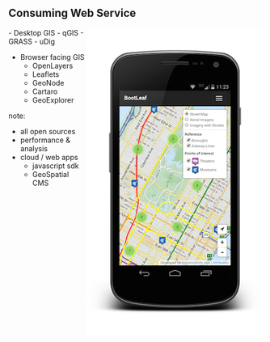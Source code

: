 ##  Consuming Web Service

<img style="background:none; border:none; box-shadow:none; float: right;" src="resources/android-consuming.png">
- Desktop GIS
    - qGIS 
    - GRASS 
    - uDig

- Browser facing GIS
    - OpenLayers
    - Leaflets
    - GeoNode
    - Cartaro
    - GeoExplorer

note:
- all open sources
- performance & analysis
- cloud / web apps
  - javascript sdk
  - GeoSpatial CMS
